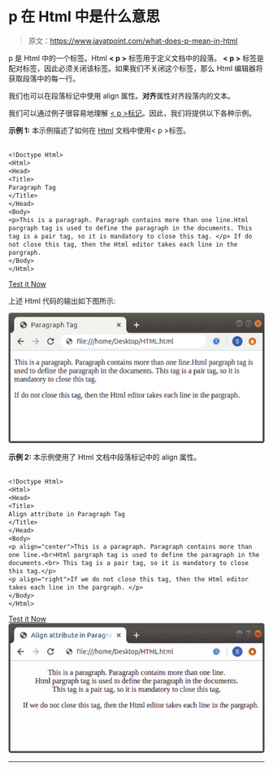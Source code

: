 # p 在 Html 中是什么意思

> 原文：<https://www.javatpoint.com/what-does-p-mean-in-html>

p 是 Html 中的一个标签。Html **< p >** 标签用于定义文档中的段落。 **< p >** 标签是配对标签，因此必须关闭该标签。如果我们不关闭这个标签，那么 Html 编辑器将获取段落中的每一行。

我们也可以在段落标记中使用 align 属性。**对齐**属性对齐段落内的文本。

我们可以通过例子很容易地理解 [< p >标记](https://www.javatpoint.com/html-paragraph)。因此，我们将提供以下各种示例。

**示例 1:** 本示例描述了如何在 [Html](https://www.javatpoint.com/html-tutorial) 文档中使用< p >标签。

```

<!Doctype Html>
<Html>   
<Head>    
<Title>   
Paragraph Tag
</Title>
</Head>
<Body> 
<p>This is a paragraph. Paragraph contains more than one line.Html pargraph tag is used to define the paragraph in the documents. This tag is a pair tag, so it is mandatory to close this tag. </p> If do not close this tag, then the Html editor takes each line in the pargraph. 
</Body> 
</Html>

```

[Test it Now](https://www.javatpoint.com/oprweb/test.jsp?filename=what-does-p-mean-in-html-1)

上述 Html 代码的输出如下图所示:

![What does p mean in Html](img/d252926f1ab2dba57c7ca7e68f238c82.png)

**示例 2:** 本示例使用了 Html 文档中段落标记中的 align 属性。

```

<!Doctype Html>
<Html>   
<Head>    
<Title>   
Align attribute in Paragraph Tag
</Title>
</Head>
<Body> 
<p align="center">This is a paragraph. Paragraph contains more than one line.<br>Html pargraph tag is used to define the paragraph in the documents.<br> This tag is a pair tag, so it is mandatory to close this tag.</p> 
<p align="right">If we do not close this tag, then the Html editor takes each line in the pargraph. </p>
</Body> 
</Html>

```

[Test it Now](https://www.javatpoint.com/oprweb/test.jsp?filename=what-does-p-mean-in-html-2)
![What does p mean in Html](img/9a3f3cda8eae2a3d1166b92b11e13bf8.png)

* * *